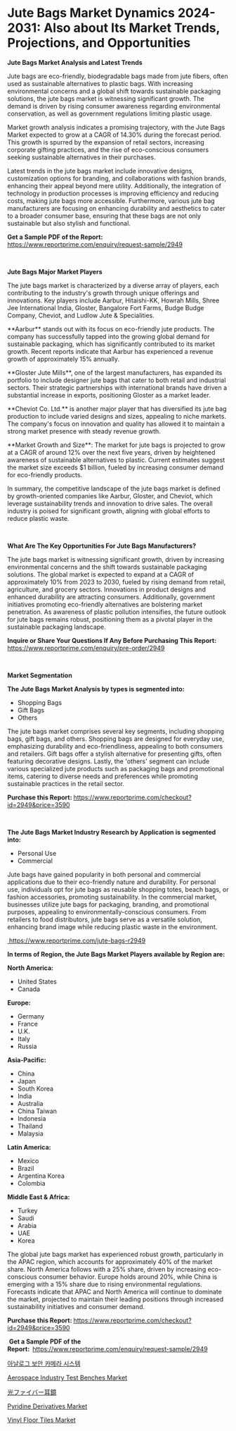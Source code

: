 <p><h1>Jute Bags Market Dynamics 2024-2031: Also about Its Market Trends, Projections, and Opportunities</h1></p><p><strong>Jute Bags Market Analysis and Latest Trends</strong></p>
<p><p>Jute bags are eco-friendly, biodegradable bags made from jute fibers, often used as sustainable alternatives to plastic bags. With increasing environmental concerns and a global shift towards sustainable packaging solutions, the jute bags market is witnessing significant growth. The demand is driven by rising consumer awareness regarding environmental conservation, as well as government regulations limiting plastic usage.</p><p>Market growth analysis indicates a promising trajectory, with the Jute Bags Market expected to grow at a CAGR of 14.30% during the forecast period. This growth is spurred by the expansion of retail sectors, increasing corporate gifting practices, and the rise of eco-conscious consumers seeking sustainable alternatives in their purchases.</p><p>Latest trends in the jute bags market include innovative designs, customization options for branding, and collaborations with fashion brands, enhancing their appeal beyond mere utility. Additionally, the integration of technology in production processes is improving efficiency and reducing costs, making jute bags more accessible. Furthermore, various jute bag manufacturers are focusing on enhancing durability and aesthetics to cater to a broader consumer base, ensuring that these bags are not only sustainable but also stylish and functional.</p></p>
<p><strong>Get a Sample PDF of the Report:&nbsp;</strong> <a href="https://www.reportprime.com/enquiry/request-sample/2949">https://www.reportprime.com/enquiry/request-sample/2949</a></p>
<p>&nbsp;</p>
<p><strong>Jute Bags Major Market Players</strong></p>
<p><p>The jute bags market is characterized by a diverse array of players, each contributing to the industry's growth through unique offerings and innovations. Key players include Aarbur, Hitaishi-KK, Howrah Mills, Shree Jee International India, Gloster, Bangalore Fort Farms, Budge Budge Company, Cheviot, and Ludlow Jute & Specialities.</p><p>**Aarbur** stands out with its focus on eco-friendly jute products. The company has successfully tapped into the growing global demand for sustainable packaging, which has significantly contributed to its market growth. Recent reports indicate that Aarbur has experienced a revenue growth of approximately 15% annually.</p><p>**Gloster Jute Mills**, one of the largest manufacturers, has expanded its portfolio to include designer jute bags that cater to both retail and industrial sectors. Their strategic partnerships with international brands have driven a substantial increase in exports, positioning Gloster as a market leader.</p><p>**Cheviot Co. Ltd.** is another major player that has diversified its jute bag production to include varied designs and sizes, appealing to niche markets. The company's focus on innovation and quality has allowed it to maintain a strong market presence with steady revenue growth.</p><p>**Market Growth and Size**: The market for jute bags is projected to grow at a CAGR of around 12% over the next five years, driven by heightened awareness of sustainable alternatives to plastic. Current estimates suggest the market size exceeds $1 billion, fueled by increasing consumer demand for eco-friendly products.</p><p>In summary, the competitive landscape of the jute bags market is defined by growth-oriented companies like Aarbur, Gloster, and Cheviot, which leverage sustainability trends and innovation to drive sales. The overall industry is poised for significant growth, aligning with global efforts to reduce plastic waste.</p></p>
<p>&nbsp;</p>
<p><strong>What Are The Key Opportunities For Jute Bags Manufacturers?</strong></p>
<p><p>The jute bags market is witnessing significant growth, driven by increasing environmental concerns and the shift towards sustainable packaging solutions. The global market is expected to expand at a CAGR of approximately 10% from 2023 to 2030, fueled by rising demand from retail, agriculture, and grocery sectors. Innovations in product designs and enhanced durability are attracting consumers. Additionally, government initiatives promoting eco-friendly alternatives are bolstering market penetration. As awareness of plastic pollution intensifies, the future outlook for jute bags remains robust, positioning them as a pivotal player in the sustainable packaging landscape.</p></p>
<p><strong>Inquire or Share Your Questions If Any Before Purchasing This Report:</strong> <a href="https://www.reportprime.com/enquiry/pre-order/2949">https://www.reportprime.com/enquiry/pre-order/2949</a></p>
<p>&nbsp;</p>
<p><strong>Market Segmentation</strong></p>
<p><strong>The Jute Bags Market Analysis by types is segmented into:</strong></p>
<p><ul><li>Shopping Bags</li><li>Gift Bags</li><li>Others</li></ul></p>
<p><p>The jute bags market comprises several key segments, including shopping bags, gift bags, and others. Shopping bags are designed for everyday use, emphasizing durability and eco-friendliness, appealing to both consumers and retailers. Gift bags offer a stylish alternative for presenting gifts, often featuring decorative designs. Lastly, the 'others' segment can include various specialized jute products such as packaging bags and promotional items, catering to diverse needs and preferences while promoting sustainable practices in the retail sector.</p></p>
<p><strong>Purchase this Report:&nbsp;</strong><a href="https://www.reportprime.com/checkout?id=2949&price=3590">https://www.reportprime.com/checkout?id=2949&price=3590</a></p>
<p>&nbsp;</p>
<p><strong>The Jute Bags Market Industry Research by Application is segmented into:</strong></p>
<p><ul><li>Personal Use</li><li>Commercial</li></ul></p>
<p><p>Jute bags have gained popularity in both personal and commercial applications due to their eco-friendly nature and durability. For personal use, individuals opt for jute bags as reusable shopping totes, beach bags, or fashion accessories, promoting sustainability. In the commercial market, businesses utilize jute bags for packaging, branding, and promotional purposes, appealing to environmentally-conscious consumers. From retailers to food distributors, jute bags serve as a versatile solution, enhancing brand image while reducing plastic waste in the environment.</p></p>
<p><a href="https://www.reportprime.com/jute-bags-r2949">&nbsp;https://www.reportprime.com/jute-bags-r2949</a></p>
<p><strong>In terms of Region, the Jute Bags Market Players available by Region are:</strong></p>
<p>
    <p> <strong> North America: </strong>
        <ul>
            <li>United States</li>
            <li>Canada</li>
        </ul>
        </p> 
    <p> <strong> Europe: </strong>
        <ul>
            <li>Germany</li>
            <li>France</li>
            <li>U.K.</li>
            <li>Italy</li>
            <li>Russia</li>
        </ul>
        </p> 
    <p> <strong> Asia-Pacific: </strong>
        <ul>
            <li>China</li>
            <li>Japan</li>
            <li>South Korea</li>
            <li>India</li>
            <li>Australia</li>
            <li>China Taiwan</li>
            <li>Indonesia</li>
            <li>Thailand</li>
            <li>Malaysia</li>
        </ul>
        </p> 
    <p> <strong> Latin America: </strong>
        <ul>
            <li>Mexico</li>
            <li>Brazil</li>
            <li>Argentina Korea</li>
            <li>Colombia</li>
        </ul>
        </p> 
    <p> <strong> Middle East & Africa: </strong>
        <ul>
            <li>Turkey</li>
            <li>Saudi</li>
            <li>Arabia</li>
            <li>UAE</li>
            <li>Korea</li>
        </ul>
    </p>
    </p>
<p><p>The global jute bags market has experienced robust growth, particularly in the APAC region, which accounts for approximately 40% of the market share. North America follows with a 25% share, driven by increasing eco-conscious consumer behavior. Europe holds around 20%, while China is emerging with a 15% share due to rising environmental regulations. Forecasts indicate that APAC and North America will continue to dominate the market, projected to maintain their leading positions through increased sustainability initiatives and consumer demand.</p></p>
<p><strong>Purchase this Report: </strong><a href="https://www.reportprime.com/checkout?id=2949&price=3590">https://www.reportprime.com/checkout?id=2949&price=3590</a></p>
<p>&nbsp;<strong>Get a Sample PDF of the Report:&nbsp;&nbsp;</strong><a href="https://www.reportprime.com/enquiry/request-sample/2949">https://www.reportprime.com/enquiry/request-sample/2949</a></p>
<p><strong></strong></p>
<p><p><a href="https://medium.com/@juliusgy6neace/2024%EB%85%84%EB%B6%80%ED%84%B0-2031%EB%85%84%EA%B9%8C%EC%A7%80-%EC%95%84%EB%82%A0%EB%A1%9C%EA%B7%B8-%EB%B3%B4%EC%95%88-%EC%B9%B4%EB%A9%94%EB%9D%BC-%EC%8B%9C%EC%8A%A4%ED%85%9C-%EC%8B%9C%EC%9E%A5-%EC%A0%90%EC%9C%A0%EC%9C%A8-%EB%B0%8F-%EA%B2%BD%EC%9F%81-%ED%99%98%EA%B2%BD%EC%97%90-%EB%8C%80%ED%95%9C-%ED%86%B5%EC%B0%B0%EB%A0%A5-82c503f1a1a1">아날로그 보안 카메라 시스템</a></p><p><a href="https://issuu.com/reportprime-2/docs/aerospace-industry-test-benches-mar_1b226c239ef06f">Aerospace Industry Test Benches Market</a></p><p><a href="https://medium.com/@royprice674/%E3%83%95%E3%82%A1%E3%82%A4%E3%83%90%E3%83%BC%E3%82%AA%E3%83%97%E3%83%86%E3%82%A3%E3%83%83%E3%82%AF%E3%82%AA%E3%83%88%E3%82%B9%E3%82%B3%E3%83%BC%E3%83%97%E5%B8%82%E5%A0%B4%E3%81%AE%E3%82%B5%E3%82%A4%E3%82%BA%E3%81%A8%E3%82%B7%E3%82%A7%E3%82%A2%E5%88%86%E6%9E%90-%E6%88%90%E9%95%B7%E3%83%88%E3%83%AC%E3%83%B3%E3%83%89%E3%81%A8%E4%BA%88%E6%B8%AC2024%E5%B9%B4-2031%E5%B9%B4-598d85328bd7">光ファイバー耳鏡</a></p><p><a href="https://www.linkedin.com/pulse/pyridine-derivatives-market-trends-regional-insights-forecasted-qvxye?trackingId=4UPAuWPNT5yLuwbX%2FkO%2F3g%3D%3D">Pyridine Derivatives Market</a></p><p><a href="https://www.linkedin.com/pulse/vinyl-floor-tiles-market-report-product-type-decorative-tilesfunctional-ft04e?trackingId=%2BQmQdnWKQ0SgEPpkljUf3g%3D%3D">Vinyl Floor Tiles Market</a></p></p>